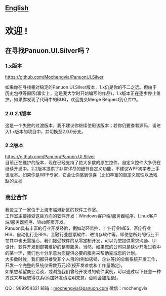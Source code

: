 
## [English]("https://github.com/Mochengvia/Mochengvia/blob/main/readme.en-US.md")

# 欢迎 !

## 在寻找Panuon.UI.Silver吗？

### 1.x版本
https://github.com/Mochengvia/PanuonUI.Silver  

如果你在寻找相对稳定的Panuon.UI.Silver版本，1.x仍是你的不二之选。但由于历史包袱等原因(事实上，这是我大学时开始编写的作品)，1.x版本正在逐步停止维护。如果你发现了代码中的BUG，欢迎提交Merge Request到仓库中。  

### 2.0 2.1版本
这是一个失败的过渡版本。我不建议你继续使用该版本；若你仍要查看源码，请进入1.x版本的项目中，并切换至2.0.0分支。  

### 2.2版本
https://github.com/Panuon/Panuon.UI.Silver  
目前正在维护的版本，现在已经支持了绝大多数的原生控件，自定义控件大多仍在继续开发中。2.2版本提供了非常详尽的细节自定义功能，不建议WPF初学者上手该版本。如果你是WPF专家，它会让你感到惊喜（比如丰富的自定义属性以及残缺的文档  
  

## `商业合作`
我设立了一家位于上海市临港新区的软件工作室。  
工作室主要接受这些方向的软件开发：Windows客户端/服务器程序、Linux客户端/服务器程序、Web网页开发。  
Panuon具有丰富的行业开发经验，例如动环监控、工业行业MES、医疗行业HIS、自动化行业RPA、金融行业股票软件、进销存软件等。即使您所处的行业不在其中也无需担心，我们接受软件的从零定制开发，可以为您提供需求沟通、UI设计，软件开发到部署维护的整套服务。当然，如果您的公司只是缺少开发过程中的某一环，我们也十分乐意为您提供必要的服务来帮助完成您的计划。  
大多数时候，我们都只接受非个人目的(例如店铺、企业等)的全新系统开发工作，开发一个完整的系统仅需数万元起(视开发难度和工作量确定)。  
如果您希望商业洽谈，或浏览我们曾经开发过的软件案例，可以通过以下任意一种方式来与我取得联系(添加好友请注明来意，否则会被拒绝)。 

QQ：969954321
邮箱：mochengvia@panuon.com
微信：mochengvia